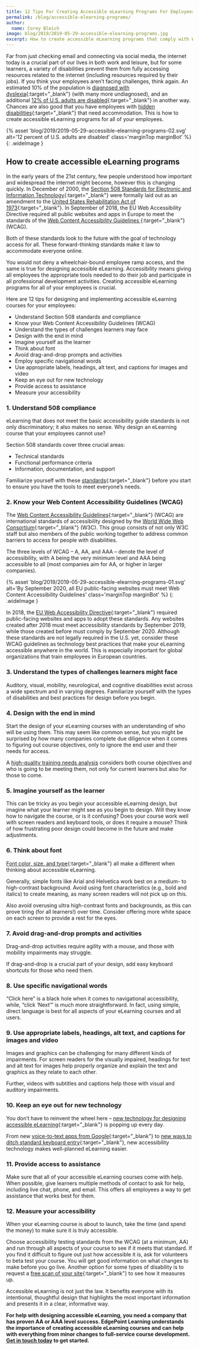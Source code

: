 ```yaml
---
title: 12 Tips For Creating Accessible eLearning Programs For Employees
permalink: /blog/accessible-elearning-programs/
author:
  name: Corey Bleich
image: blog/2019/2019-05-29-accessible-elearning-programs.jpg
excerpt: How to create accessible eLearning programs that comply with WCAG and Section 508 standards and give employees the tools they need to do their jobs.
---
```


Far from just checking email and connecting via social media, the internet today is a crucial part of our lives in both work and leisure, but for some learners, a variety of disabilities prevent them from fully accessing resources related to the internet (including resources required by their jobs). If you think your employees aren’t facing challenges, think again. An estimated 10% of the population is [diagnosed with dyslexia](https://medium.com/@lauracatherineduggan/dyslexia-and-how-it-affects-your-web-design-baf29f85b336){:target="_blank"} (with many more undiagnosed), and an additional [12% of U.S. adults are disabled](https://www.pewresearch.org/fact-tank/2017/07/27/7-facts-about-americans-with-disabilities/){:target="_blank"} in another way. Chances are also good that you have employees with [hidden disabilities](http://www.ist.hawaii.edu/training/hiddendisabilities/05_hidden_disabilities.php){:target="_blank"} that need accommodation. This is how to create accessible eLearning programs for all of your employees.

{% asset 'blog/2019/2019-05-29-accessible-elearning-programs-02.svg'
  alt='12 percent of U.S. adults are disabled'
  class='marginTop marginBot' %}
{: .wideImage }

## How to create accessible eLearning programs

In the early years of the 21st century, few people understood how important and widespread the internet might become, however this is changing quickly. In December of 2000, the [Section 508 Standards for Electronic and Information Technology](https://www.access-board.gov/guidelines-and-standards/communications-and-it/about-the-section-508-standards/section-508-standards){:target="_blank"} were formally laid out as an amendment to the [United States Rehabilitation Act of 1973](https://www.ada.gov/cguide.htm#anchor65610){:target="_blank"}. In September of 2018, the EU Web Accessibility Directive required all public websites and apps in Europe to meet the standards of the [Web Content Accessibility Guidelines ](https://www.w3.org/blog/2018/09/wcag-2-1-adoption-in-europe/){:target="_blank"}(WCAG).

Both of these standards look to the future with the goal of technology access for all. These forward-thinking standards make it law to accommodate everyone online.

You would not deny a wheelchair-bound employee ramp access, and the same is true for designing accessible eLearning. Accessibility means giving all employees the appropriate tools needed to do their job and participate in all professional development activities. Creating accessible eLearning programs for all of your employees is crucial.

Here are 12 tips for designing and implementing accessible eLearning courses for your employees:

* Understand Section 508 standards and compliance 
* Know your Web Content Accessibility Guidelines (WCAG)
* Understand the types of challenges learners may face
* Design with the end in mind 
* Imagine yourself as the learner
* Think about font
* Avoid drag-and-drop prompts and activities
* Employ specific navigational words
* Use appropriate labels, headings, alt text, and captions for images and video
* Keep an eye out for new technology
* Provide access to assistance
* Measure your accessibility

### 1. Understand 508 compliance
eLearning that does not meet the basic accessibility guide standards is not only discriminatory; it also makes no sense. Why design an eLearning course that your employees cannot use?

Section 508 standards cover three crucial areas:

* Technical standards
* Functional performance criteria
* Information, documentation, and support

Familiarize yourself with these [standards](https://www.access-board.gov/guidelines-and-standards/communications-and-it/about-the-section-508-standards/section-508-standards){:target="_blank"} before you start to ensure you have the tools to meet everyone’s needs.

### 2. Know your Web Content Accessibility Guidelines (WCAG)

The [Web Content Accessibility Guidelines](https://www.w3.org/WAI/standards-guidelines/wcag/){:target="_blank"} (WCAG) are international standards of accessibility designed by the [World Wide Web Consortium](http://www.w3.org/Consortium/){:target="_blank"} (W3C). This group consists of not only W3C staff but also members of the public working together to address common barriers to access for people with disabilities.

The three levels of WCAG – A, AA, and AAA – denote the level of accessibility, with A being the very minimum level and AAA being accessible to all (most companies aim for AA, or higher in larger companies).

{% asset 'blog/2019/2019-05-29-accessible-elearning-programs-01.svg'
  alt='By September 2020, all EU public-facing websites must meet Web Content Accessibility Guidelines'
  class='marginTop marginBot' %}
{: .wideImage }

In 2018, the [EU Web Accessibility Directive](http://nda.ie/Publications/Communications/EU-Web-Accessibility-Directive/){:target="_blank"} required public-facing websites and apps to adopt these standards. Any websites created after 2018 must meet accessibility standards by September 2019, while those created before must comply by September 2020. Although these standards are not legally required in the U.S. yet, consider these WCAG guidelines as technology best practices that make your eLearning accessible anywhere in the world. This is especially important for global organizations that train employees in European countries.

### 3. Understand the types of challenges learners might face

Auditory, visual, mobility, neurological, and cognitive disabilities exist across a wide spectrum and in varying degrees.
Familiarize yourself with the types of disabilities and best practices for design before you begin.

### 4. Design with the end in mind

Start the design of your eLearning courses with an understanding of who will be using them. This may seem like common sense, but you might be surprised by how many companies complete due diligence when it comes to figuring out course objectives, only to ignore the end user and their needs for access.

A [high-quality training needs analysis](/blog/training-needs-analysis/) considers both course objectives and who is going to be meeting them, not only for current learners but also for those to come.

### 5. Imagine yourself as the learner

This can be tricky as you begin your accessible eLearning design, but imagine what your learner might see as you begin to design.
Will they know how to navigate the course, or is it confusing? Does your course work well with screen readers and keyboard tools, or does it require a mouse? Think of how frustrating poor design could become in the future and make adjustments.

### 6. Think about font

[Font color, size, and type](https://www.boia.org/blog/best-fonts-to-use-for-website-accessibility){:target="_blank"} all make a different when thinking about accessible eLearning.

Generally, simple fonts like Arial and Helvetica work best on a medium- to high-contrast background. Avoid using font characteristics (e.g., bold and italics) to create meaning, as many screen readers will not pick up on this.

Also avoid overusing ultra high-contrast fonts and backgrounds, as this can prove tiring (for all learners!) over time. Consider offering more white space on each screen to provide a rest for the eyes.

### 7. Avoid drag-and-drop prompts and activities

Drag-and-drop activities require agility with a mouse, and those with mobility impairments may struggle.

If drag-and-drop is a crucial part of your design, add easy keyboard shortcuts for those who need them.

### 8. Use specific navigational words

“Click here” is a black hole when it comes to navigational accessibility, while, “click ‘Next’” is much more straightforward.
In fact, using simple, direct language is best for all aspects of your eLearning courses and all users.

### 9. Use appropriate labels, headings, alt text, and captions for images and video

Images and graphics can be challenging for many different kinds of impairments. For screen readers for the visually impaired, headings for text and alt text for images help properly organize and explain the text and graphics as they relate to each other.

Further, videos with subtitles and captions help those with visual and auditory impairments.

### 10. Keep an eye out for new technology

You don’t have to reinvent the wheel here – [new technology for designing accessible eLearning](https://www.learningsolutionsmag.com/articles/new-technology-makes-it-easier-to-access-online-content/){:target="_blank"} is popping up every day.

From new [voice-to-text apps from Google](https://www.blog.google/outreach-initiatives/accessibility/making-audio-more-accessible-two-new-apps/){:target="_blank"} to [new ways to ditch standard keyboard entry](https://www.wired.com/story/best-keyboard-alternatives/){:target="_blank"}, new accessibility technology makes well-planned eLearning easier.

### 11. Provide access to assistance

Make sure that all of your accessible eLearning courses come with help.
When possible, give learners multiple methods of contact to ask for help, including live chat, phone, and email. This offers all employees a way to get assistance that works best for them.

### 12. Measure your accessibility

When your eLearning course is about to launch, take the time (and spend the money) to make sure it is truly accessible.

Choose accessibility testing standards from the WCAG (at a minimum, AA) and run through all aspects of your course to see if it meets that standard. If you find it difficult to figure out just how accessible it is, ask for volunteers to beta test your course. You will get good information on what changes to make before you go live. Another option for some types of disability is to request a [free scan of your site](https://www.boia.org/free-website-accessibility-analysis-0){:target="_blank"} to see how it measures up.

Accessible eLearning is not just the law. It benefits everyone with its intentional, thoughtful design that highlights the most important information and presents it in a clear, informative way.

<strong>For help with designing accessible eLearning, you need a company that has proven AA or AAA level success. EdgePoint Learning understands the importance of creating accessible eLearning courses and can help with everything from minor changes to full-service course development. [Get in touch today](/contact/) to get started.</strong>
